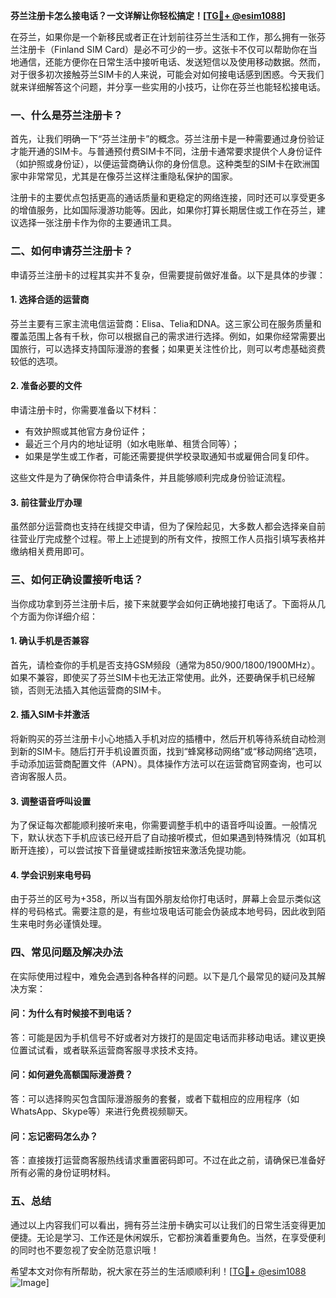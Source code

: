 **芬兰注册卡怎么接电话？一文详解让你轻松搞定！[[TG💪+ @esim1088](https://t.me/s/esim1088)]**

在芬兰，如果你是一个新移民或者正在计划前往芬兰生活和工作，那么拥有一张芬兰注册卡（Finland SIM Card）是必不可少的一步。这张卡不仅可以帮助你在当地通信，还能方便你在日常生活中接听电话、发送短信以及使用移动数据。然而，对于很多初次接触芬兰SIM卡的人来说，可能会对如何接电话感到困惑。今天我们就来详细解答这个问题，并分享一些实用的小技巧，让你在芬兰也能轻松接电话。

### 一、什么是芬兰注册卡？

首先，让我们明确一下“芬兰注册卡”的概念。芬兰注册卡是一种需要通过身份验证才能开通的SIM卡。与普通预付费SIM卡不同，注册卡通常要求提供个人身份证件（如护照或身份证），以便运营商确认你的身份信息。这种类型的SIM卡在欧洲国家中非常常见，尤其是在像芬兰这样注重隐私保护的国家。

注册卡的主要优点包括更高的通话质量和更稳定的网络连接，同时还可以享受更多的增值服务，比如国际漫游功能等。因此，如果你打算长期居住或工作在芬兰，建议选择一张注册卡作为你的主要通讯工具。

### 二、如何申请芬兰注册卡？

申请芬兰注册卡的过程其实并不复杂，但需要提前做好准备。以下是具体的步骤：

#### 1. 选择合适的运营商

芬兰主要有三家主流电信运营商：Elisa、Telia和DNA。这三家公司在服务质量和覆盖范围上各有千秋，你可以根据自己的需求进行选择。例如，如果你经常需要出国旅行，可以选择支持国际漫游的套餐；如果更关注性价比，则可以考虑基础资费较低的选项。

#### 2. 准备必要的文件

申请注册卡时，你需要准备以下材料：
- 有效护照或其他官方身份证件；
- 最近三个月内的地址证明（如水电账单、租赁合同等）；
- 如果是学生或工作者，可能还需要提供学校录取通知书或雇佣合同复印件。

这些文件是为了确保你符合申请条件，并且能够顺利完成身份验证流程。

#### 3. 前往营业厅办理

虽然部分运营商也支持在线提交申请，但为了保险起见，大多数人都会选择亲自前往营业厅完成整个过程。带上上述提到的所有文件，按照工作人员指引填写表格并缴纳相关费用即可。

### 三、如何正确设置接听电话？

当你成功拿到芬兰注册卡后，接下来就要学会如何正确地接打电话了。下面将从几个方面为你详细介绍：

#### 1. 确认手机是否兼容

首先，请检查你的手机是否支持GSM频段（通常为850/900/1800/1900MHz）。如果不兼容，即使买了芬兰SIM卡也无法正常使用。此外，还要确保手机已经解锁，否则无法插入其他运营商的SIM卡。

#### 2. 插入SIM卡并激活

将新购买的芬兰注册卡小心地插入手机对应的插槽中，然后开机等待系统自动检测到新的SIM卡。随后打开手机设置页面，找到“蜂窝移动网络”或“移动网络”选项，手动添加运营商配置文件（APN）。具体操作方法可以在运营商官网查询，也可以咨询客服人员。

#### 3. 调整语音呼叫设置

为了保证每次都能顺利接听来电，你需要调整手机中的语音呼叫设置。一般情况下，默认状态下手机应该已经开启了自动接听模式，但如果遇到特殊情况（如耳机断开连接），可以尝试按下音量键或挂断按钮来激活免提功能。

#### 4. 学会识别来电号码

由于芬兰的区号为+358，所以当有国外朋友给你打电话时，屏幕上会显示类似这样的号码格式。需要注意的是，有些垃圾电话可能会伪装成本地号码，因此收到陌生来电时务必谨慎处理。

### 四、常见问题及解决办法

在实际使用过程中，难免会遇到各种各样的问题。以下是几个最常见的疑问及其解决方案：

#### 问：为什么有时候接不到电话？
答：可能是因为手机信号不好或者对方拨打的是固定电话而非移动电话。建议更换位置试试看，或者联系运营商客服寻求技术支持。

#### 问：如何避免高额国际漫游费？
答：可以选择购买包含国际漫游服务的套餐，或者下载相应的应用程序（如WhatsApp、Skype等）来进行免费视频聊天。

#### 问：忘记密码怎么办？
答：直接拨打运营商客服热线请求重置密码即可。不过在此之前，请确保已准备好所有必需的身份证明材料。

### 五、总结

通过以上内容我们可以看出，拥有芬兰注册卡确实可以让我们的日常生活变得更加便捷。无论是学习、工作还是休闲娱乐，它都扮演着重要角色。当然，在享受便利的同时也不要忽视了安全防范意识哦！

希望本文对你有所帮助，祝大家在芬兰的生活顺顺利利！[[TG💪+ @esim1088](https://t.me/s/esim1088) ![Image](https://i.postimg.cc/4NQfJmqS/Snipaste-2025-05-13-00-14-12.png)]